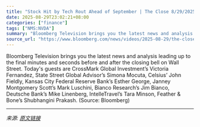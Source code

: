 ```yaml
---
title: "Stock Hit by Tech Rout Ahead of September | The Close 8/29/2025"
date: 2025-08-29T23:02:21+08:00
categories: ["finance"]
tags: ["NMS:NVDA"]
summary: "Bloomberg Television brings you the latest news and analysis leading up to the final minutes and seconds before and after the closing bell on Wall Street. Today's guests are CrossMark Global Investmen"
source_url: "https://www.bloomberg.com/news/videos/2025-08-29/the-close-8-29-2025-video"
---
```


Bloomberg Television brings you the latest news and analysis leading up to the final minutes and seconds before and after the closing bell on Wall Street. Today's guests are CrossMark Global Investment’s Victoria Fernandez, State Street Global Advisor’s Simona Mocuta, Celsius’ John Fieldly, Kansas City Federal Reserve Bank’s Esther George, Janney Montgomery Scott’s Mark Luschini, Bianco Research’s Jim Bianco, Deutsche Bank’s Mike Linenberg, IntelleTravel’s Tara Minson, Feather & Bone’s Shubhangini Prakash. (Source: Bloomberg)

---

*来源: [原文链接](https://www.bloomberg.com/news/videos/2025-08-29/the-close-8-29-2025-video)*
